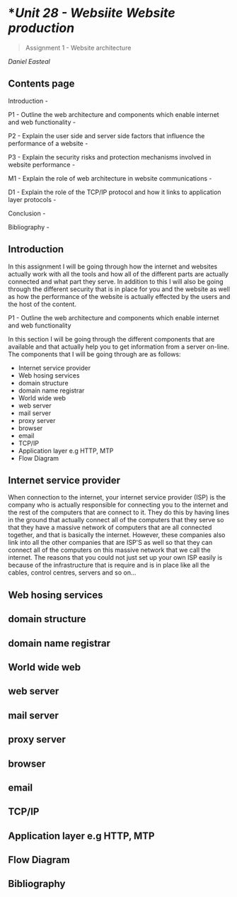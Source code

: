 # **Unit 28 - Websiite Website production*

> Assignment 1 - Website architecture

_Daniel Easteal_

<div style="page-break-after: always;"></div>

## Contents page 

Introduction - 


P1 - Outline the web architecture and components which enable internet and web functionality - 


P2 - Explain the user side and server side factors that influence the performance of a website -


P3 - Explain the security risks and protection mechanisms involved in website performance -


M1 - Explain the role of web architecture in website communications -


D1 - Explain the role of the TCP/IP protocol and how it links to application layer protocols -

Conclusion - 

Bibliography - 

<div style="page-break-after: always;"></div>

## Introduction

In this assignment I will be going through how the internet and websites actually work with all the tools and how all of the different parts are actually connected and what part they serve. In addition to this I will also be going through the different security that is in place for you and the website as well as how the performance of the website is actually effected by the users and the host of the content. 


P1 - Outline the web architecture and components which enable internet and web functionality

In this section I will be going through the different components that are available and that actually help you to get information from a server on-line. The components that I will be going through are as follows:

 * Internet service provider
 * Web hosing services
 * domain structure
 * domain name registrar
 * World wide web
 * web server
 * mail server
 * proxy server
 * browser
 * email
 * TCP/IP
 * Application layer e.g HTTP, MTP
 * Flow Diagram

## Internet service provider

When connection to the internet, your internet service provider (ISP) is the company who is actually responsible for connecting you to the internet and the rest of the computers that are connect to it. They do this by having lines in the ground that actually connect all of the computers that they serve so that they have a massive network of computers that are all connected together, and that is basically the internet. However, these companies also link into all the other companies that are ISP'S as well so that they can connect all of the computers on this massive network that we call the internet. The reasons that you could not just set up your own ISP easily is because of the infrastructure that is require and is in place like all the cables, control centres, servers and so on...  
 
## Web hosing services
 
## domain structure
 
## domain name registrar
 
## World wide web
 
## web server
 
## mail server
 
## proxy server
 
## browser
 
## email
 
## TCP/IP
 
## Application layer e.g HTTP, MTP
 
## Flow Diagram

<div style="page-break-after: always;"></div>

## Bibliography

